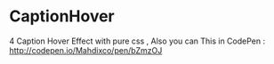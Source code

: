 # CaptionHover
4 Caption Hover Effect with pure css , Also you can This in CodePen : http://codepen.io/Mahdixco/pen/bZmzOJ
